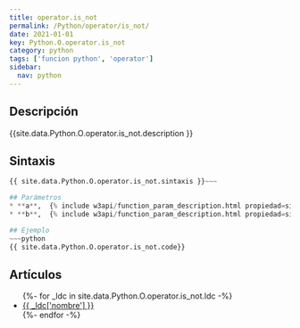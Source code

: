 ```yaml
---
title: operator.is_not
permalink: /Python/operator/is_not/
date: 2021-01-01
key: Python.O.operator.is_not
category: python
tags: ['funcion python', 'operator']
sidebar: 
  nav: python
---
```


## Descripción
{{site.data.Python.O.operator.is_not.description }}

## Sintaxis
~~~python
{{ site.data.Python.O.operator.is_not.sintaxis }}~~~

## Parámetros
* **a**,  {% include w3api/function_param_description.html propiedad=site.data.Python.O.operator.is_not valor="a" %}
* **b**,  {% include w3api/function_param_description.html propiedad=site.data.Python.O.operator.is_not valor="b" %}

## Ejemplo
~~~python
{{ site.data.Python.O.operator.is_not.code}}
~~~

## Artículos
<ul>
{%- for _ldc in site.data.Python.O.operator.is_not.ldc -%}
   <li>
       <a href="{{_ldc['url'] }}">{{ _ldc['nombre'] }}</a>
   </li>
{%- endfor -%}
</ul>
